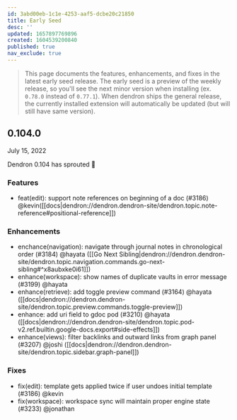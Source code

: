 ```yaml
---
id: 3abd00eb-1c1e-4253-aaf5-dcbe20c21850
title: Early Seed
desc: ''
updated: 1657897769896
created: 1604539200840
published: true
nav_exclude: true
---
```


> This page documents the features, enhancements, and fixes in the latest early seed release. The early seed is a preview of the weekly release, so you'll see the next minor version when installing (ex. `0.78.0` instead of `0.77.1`). When dendron ships the general release, the currently installed extension will automatically be updated (but will still have same version).

## 0.104.0
July 15, 2022

Dendron 0.104 has sprouted 🌱

### Features
- feat(edit): support note references on beginning of a doc (#3186) @kevin([[docs|dendron://dendron.dendron-site/dendron.topic.note-reference#positional-reference]])

### Enhancements
- enchance(navigation): navigate through journal notes in chronological order (#3184) @hayata ([[Go Next Sibling|dendron://dendron.dendron-site/dendron.topic.navigation.commands.go-next-sibling#^x8aubxke0i61]])
- enhance(workspace): show names of duplicate vaults in error message (#3199) @hayata
- enhance(retrieve): add toggle preview command (#3164) @hayata ([[docs|dendron://dendron.dendron-site/dendron.topic.preview.commands.toggle-preview]])
- enhance: add uri field to gdoc pod (#3210) @hayata ([[docs|dendron://dendron.dendron-site/dendron.topic.pod-v2.ref.builtin.google-docs.export#side-effects]])
- enhance(views): filter backlinks and outward links from graph panel (#3207) @joshi ([[docs|dendron://dendron.dendron-site/dendron.topic.sidebar.graph-panel]])

### Fixes
- fix(edit): template gets applied twice if user undoes initial template (#3186) @kevin
- fix(workspace): workspace sync will maintain proper engine state (#3233) @jonathan
